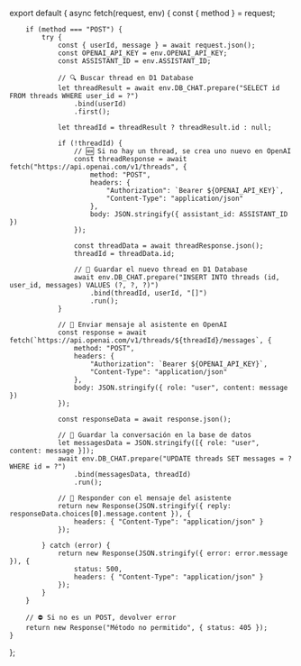 export default {
    async fetch(request, env) {
        const { method } = request;
        
        if (method === "POST") {
            try {
                const { userId, message } = await request.json();
                const OPENAI_API_KEY = env.OPENAI_API_KEY;
                const ASSISTANT_ID = env.ASSISTANT_ID;

                // 🔍 Buscar thread en D1 Database
                let threadResult = await env.DB_CHAT.prepare("SELECT id FROM threads WHERE user_id = ?")
                    .bind(userId)
                    .first();

                let threadId = threadResult ? threadResult.id : null;

                if (!threadId) {
                    // 🆕 Si no hay un thread, se crea uno nuevo en OpenAI
                    const threadResponse = await fetch("https://api.openai.com/v1/threads", {
                        method: "POST",
                        headers: { 
                            "Authorization": `Bearer ${OPENAI_API_KEY}`,
                            "Content-Type": "application/json"
                        },
                        body: JSON.stringify({ assistant_id: ASSISTANT_ID })
                    });

                    const threadData = await threadResponse.json();
                    threadId = threadData.id;

                    // 📌 Guardar el nuevo thread en D1 Database
                    await env.DB_CHAT.prepare("INSERT INTO threads (id, user_id, messages) VALUES (?, ?, ?)")
                        .bind(threadId, userId, "[]")
                        .run();
                }

                // 📩 Enviar mensaje al asistente en OpenAI
                const response = await fetch(`https://api.openai.com/v1/threads/${threadId}/messages`, {
                    method: "POST",
                    headers: { 
                        "Authorization": `Bearer ${OPENAI_API_KEY}`,
                        "Content-Type": "application/json"
                    },
                    body: JSON.stringify({ role: "user", content: message })
                });

                const responseData = await response.json();

                // 📌 Guardar la conversación en la base de datos
                let messagesData = JSON.stringify([{ role: "user", content: message }]);
                await env.DB_CHAT.prepare("UPDATE threads SET messages = ? WHERE id = ?")
                    .bind(messagesData, threadId)
                    .run();

                // 📩 Responder con el mensaje del asistente
                return new Response(JSON.stringify({ reply: responseData.choices[0].message.content }), {
                    headers: { "Content-Type": "application/json" }
                });

            } catch (error) {
                return new Response(JSON.stringify({ error: error.message }), {
                    status: 500,
                    headers: { "Content-Type": "application/json" }
                });
            }
        }
        
        // ⛔ Si no es un POST, devolver error
        return new Response("Método no permitido", { status: 405 });
    }
};
